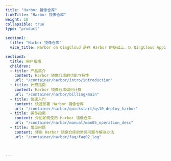 ```yaml
---
title: "Harbor 镜像仓库"
linkTitle: "Harbor 镜像仓库"
weight: 10
collapsible: true
type: "product"

section1:
  title: "Harbor 镜像仓库"
  vice_title: Harbor on QingCloud 是在 Harbor 的基础上，以 QingCloud AppCenter 的 App 形式进行一键部署，并提供了一个高可用、高安全、高性能的 Docker 镜像仓库方案。

section2:
  title: 用户指南
  children:
  - title: 产品简介
    content: Harbor 镜像仓库的功能与特性
    url: "/container/harbor/intro/introduction"
  - title: 计费指南
    content: Harbor 镜像仓库如何计费
    url: "/container/harbor/billing/main"
  - title: 快速入门
    content: 快速部署 Harbor 镜像仓库
    url: "/container/harbor/quickstart/qs10_deploy_harbor"
  - title: 操作指南
    content: 介绍如何使用 Harbor 镜像仓库
    url: "/container/harbor/manual/man05_operation_desc"
  - title: 常见问题
    content: 使用 Harbor 镜像仓库的常见问题与解决办法
    url: "/container/harbor/faq/faq02_log"



---
```


